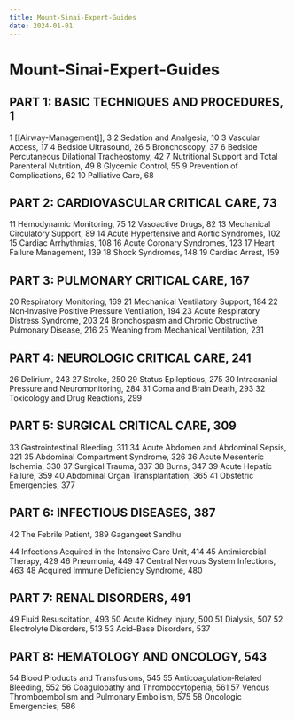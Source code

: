 ```yaml
---
title: Mount-Sinai-Expert-Guides
date: 2024-01-01
---
```

# Mount-Sinai-Expert-Guides

## PART 1: BASIC TECHNIQUES AND PROCEDURES, 1
1 [[Airway-Management]], 3
2 Sedation and Analgesia, 10
3 Vascular Access, 17
4 Bedside Ultrasound, 26
5 Bronchoscopy, 37
6 Bedside Percutaneous Dilational Tracheostomy, 42
7 Nutritional Support and Total Parenteral Nutrition, 49
8 Glycemic Control, 55
9 Prevention of Complications, 62
10 Palliative Care, 68

## PART 2: CARDIOVASCULAR CRITICAL CARE, 73
11 Hemodynamic Monitoring, 75
12 Vasoactive Drugs, 82
13 Mechanical Circulatory Support, 89
14 Acute Hypertensive and Aortic Syndromes, 102
15 Cardiac Arrhythmias, 108
16 Acute Coronary Syndromes, 123
17 Heart Failure Management, 139
18 Shock Syndromes, 148
19 Cardiac Arrest, 159

## PART 3: PULMONARY CRITICAL CARE, 167
20 Respiratory Monitoring, 169
21 Mechanical Ventilatory Support, 184
22 Non‐Invasive Positive Pressure Ventilation, 194
23 Acute Respiratory Distress Syndrome, 203
24 Bronchospasm and Chronic Obstructive Pulmonary Disease, 216
25 Weaning from Mechanical Ventilation, 231

## PART 4: NEUROLOGIC CRITICAL CARE, 241
26 Delirium, 243
27 Stroke, 250
29 Status Epilepticus, 275
30 Intracranial Pressure and Neuromonitoring, 284
31 Coma and Brain Death, 293
32 Toxicology and Drug Reactions, 299

## PART 5: SURGICAL CRITICAL CARE, 309
33 Gastrointestinal Bleeding, 311
34 Acute Abdomen and Abdominal Sepsis, 321
35 Abdominal Compartment Syndrome, 326
36 Acute Mesenteric Ischemia, 330
37 Surgical Trauma, 337
38 Burns, 347
39 Acute Hepatic Failure, 359
40 Abdominal Organ Transplantation, 365
41 Obstetric Emergencies, 377

## PART 6: INFECTIOUS DISEASES, 387
42 The Febrile Patient, 389 Gagangeet Sandhu

44 Infections Acquired in the Intensive Care Unit, 414
45 Antimicrobial Therapy, 429
46 Pneumonia, 449
47 Central Nervous System Infections, 463
48 Acquired Immune Deficiency Syndrome, 480

## PART 7: RENAL DISORDERS, 491
49 Fluid Resuscitation, 493
50 Acute Kidney Injury, 500
51 Dialysis, 507
52 Electrolyte Disorders, 513
53 Acid–Base Disorders, 537

## PART 8: HEMATOLOGY AND ONCOLOGY, 543
54 Blood Products and Transfusions, 545
55 Anticoagulation‐Related Bleeding, 552
56 Coagulopathy and Thrombocytopenia, 561
57 Venous Thromboembolism and Pulmonary Embolism, 575
58 Oncologic Emergencies, 586
